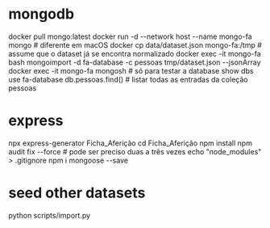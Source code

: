 # mongodb
docker pull mongo:latest
docker run -d --network host --name mongo-fa mongo # diferente em macOS
docker cp data/dataset.json mongo-fa:/tmp # assume que o dataset já se encontra normalizado
docker exec -it mongo-fa bash
mongoimport -d fa-database -c pessoas tmp/dataset.json --jsonArray
docker exec -it mongo-fa mongosh # só para testar a database
show dbs
use fa-database
db.pessoas.find() # listar todas as entradas da coleção pessoas

# express
npx express-generator Ficha_Aferição
cd Ficha_Aferição
npm install
npm audit fix --force # pode ser preciso duas a três vezes
echo "node_modules" > .gitignore
npm i mongoose --save

# seed other datasets
python scripts/import.py

